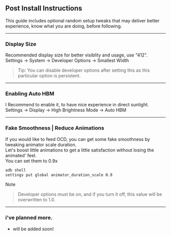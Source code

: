 ## Post Install Instructions
This guide includes optional random setup tweaks that may deliver better experience, know what you are doing, before following.

***

### Display Size
Recommended display size for better visiblity and usage, use "412".  
Settings -> System -> Developer Options -> Smallest Width  
> Tip: You can disable developer options after setting this as this particular option is persistent.

***

### Enabling Auto HBM
I Recommend to enable it, to have nice experience in direct sunlight.  
Settings -> Display -> High Brightness Mode -> Auto HBM

***

### Fake Smoothness | Reduce Animations
If you would like to feed OCD, you can get some fake smoothness by tweaking animator scale duration.  
Let's boost little animations to get a little satisfaction without losing the animated' feel.  
You can set them to 0.9x
```sh
adb shell
settings put global animator_duration_scale 0.9
```
Note
> Developer options must be on, and if you turn it off, this value will be overwritten to 1.0.

***

### i've planned more.
- will be added soon!
